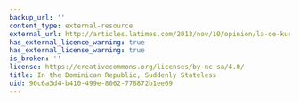 ```yaml
---
backup_url: ''
content_type: external-resource
external_url: http://articles.latimes.com/2013/nov/10/opinion/la-oe-kurlansky-haiti-dominican-republic-citizensh-20131110
has_external_licence_warning: true
has_external_license_warning: true
is_broken: ''
license: https://creativecommons.org/licenses/by-nc-sa/4.0/
title: In the Dominican Republic, Suddenly Stateless
uid: 90c6a3d4-b410-499e-8062-778872b1ee69
---
```

